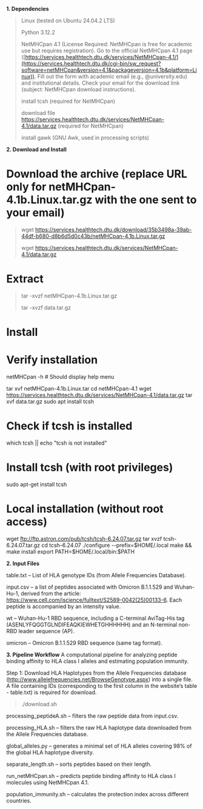 **1. Dependencies**

>Linux (tested on Ubuntu 24.04.2 LTS)
>
>Python 3.12.2
>
>NetMHCpan 4.1 (License Required: NetMHCpan is free for academic use but requires registration). Go to the official NetMHCpan 4.1 page ([https://services.healthtech.dtu.dk/services/NetMHCpan-4.1/](https://services.healthtech.dtu.dk/cgi-bin/sw_request?software=netMHCpan&version=4.1&packageversion=4.1b&platform=Linux)). Fill out the form with academic email (e.g., @university.edu) and institutional details. Check your email for the download link (subject: NetMHCpan download instructions).
>
>install tcsh (required for NetMHCpan)
>
>download file https://services.healthtech.dtu.dk/services/NetMHCpan-4.1/data.tar.gz (required for NetMHCpan)
>
>install gawk (GNU Awk, used in processing scripts)  


**2. Download and Install**

# Download the archive (replace URL only for netMHCpan-4.1b.Linux.tar.gz with the one sent to your email)
>
>wget https://services.healthtech.dtu.dk/download/35b3498a-39ab-44df-b680-d8b6d5d0c43b/netMHCpan-4.1b.Linux.tar.gz
>
>wget https://services.healthtech.dtu.dk/services/NetMHCpan-4.1/data.tar.gz

# Extract
>tar -xvzf netMHCpan-4.1b.Linux.tar.gz
>
>tar -xvzf data.tar.gz


# Install



# Verify installation
netMHCpan -h  # Should display help menu

tar xvf netMHCpan-4.1b.Linux.tar
cd netMHCpan-4.1
wget https://services.healthtech.dtu.dk/services/NetMHCpan-4.1/data.tar.gz
tar xvf data.tar.gz
sudo apt install tcsh

# Check if tcsh is installed
which tcsh || echo "tcsh is not installed"

# Install tcsh (with root privileges)
sudo apt-get install tcsh

# Local installation (without root access)
wget ftp://ftp.astron.com/pub/tcsh/tcsh-6.24.07.tar.gz
tar xvzf tcsh-6.24.07.tar.gz
cd tcsh-6.24.07
./configure --prefix=$HOME/.local
make && make install
export PATH=$HOME/.local/bin:$PATH












**2. Input Files**

table.txt – List of HLA genotype IDs (from Allele Frequencies Database).

input.csv – a list of peptides associated with Omicron B.1.1.529 and Wuhan-Hu-1, derived from the article: https://www.cell.com/iscience/fulltext/S2589-0042(25)00133-6. Each peptide is accompanied by an intensity value.

wt – Wuhan-Hu-1 RBD sequence, including a C-terminal AviTag-His tag (ASENLYFQGGTGLNDIFEAQKIEWHETGHHHHHH) and an N-terminal non-RBD leader sequence (AP).

omicron – Omicron B.1.1.529 RBD sequence (same tag format).



**3. Pipeline Workflow**
A computational pipeline for analyzing peptide binding affinity to HLA class I alleles and estimating population immunity.

Step 1: Download HLA Haplotypes from the Allele Frequencies database (http://www.allelefrequencies.net/BrowseGenotype.aspx) into a single file. A file containing IDs (corresponding to the first column in the website’s table - table.txt) is required for download.

>./download.sh





processing_peptideA.sh – filters the raw peptide data from input.csv.

processing_HLA.sh – filters the raw HLA haplotype data downloaded from the Allele Frequencies database.

global_alleles.py – generates a minimal set of HLA alleles covering 98% of the global HLA haplotype diversity.

separate_length.sh – sorts peptides based on their length.

run_netMHCpan.sh – predicts peptide binding affinity to HLA class I molecules using NetMHCpan 4.1.

population_immunity.sh – calculates the protection index across different countries.
